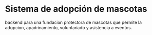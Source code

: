 # Sistema de adopción de mascotas 
backend para una fundacion protectora de mascotas que permite la adopcion, apadrinamiento, voluntariado y asistencia a eventos. 
